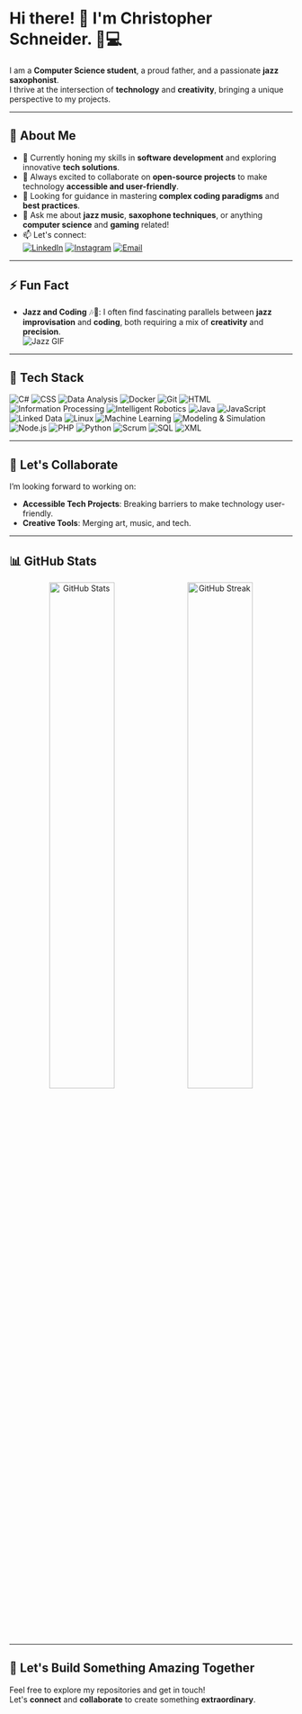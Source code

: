 # Hi there! 👋 I'm Christopher Schneider. 🎷💻

I am a **Computer Science student**, a proud father, and a passionate **jazz saxophonist**.  
I thrive at the intersection of **technology** and **creativity**, bringing a unique perspective to my projects.

---

## 🚀 About Me

- 🎯 Currently honing my skills in **software development** and exploring innovative **tech solutions**.  
- 🌟 Always excited to collaborate on **open-source projects** to make technology **accessible and user-friendly**.  
- 🧠 Looking for guidance in mastering **complex coding paradigms** and **best practices**.  
- 🎷 Ask me about **jazz music**, **saxophone techniques**, or anything **computer science** and **gaming** related!  
- 📫 Let's connect:  
  [![LinkedIn](https://img.shields.io/badge/-LinkedIn-blue?logo=linkedin&style=for-the-badge)](https://www.linkedin.com/in/christopher-schneider-7a0442276/) 
  [![Instagram](https://img.shields.io/badge/-Instagram-ff69b4?logo=instagram&style=for-the-badge)](https://instagram.com/ChrisKnorri) 
  [![Email](https://img.shields.io/badge/-Email-grey?logo=gmail&style=for-the-badge)](mailto:christopher.schneider@gmx.net)  

---

## ⚡ Fun Fact  

- **Jazz and Coding** 🎶🤖: I often find fascinating parallels between **jazz improvisation** and **coding**, both requiring a mix of **creativity** and **precision**.  
![Jazz GIF](https://media.giphy.com/media/xT0xeJpnrWC4XWblEk/giphy.gif)

---

## 🔨 Tech Stack

![C#](https://img.shields.io/badge/-C%23-239120?style=for-the-badge&logo=c-sharp&logoColor=white)
![CSS](https://img.shields.io/badge/-CSS-1572B6?style=for-the-badge&logo=css3&logoColor=white)
![Data Analysis](https://img.shields.io/badge/-Data%20Analysis-4A90E2?style=for-the-badge&logo=pandas&logoColor=white)
![Docker](https://img.shields.io/badge/-Docker-2496ED?style=for-the-badge&logo=docker&logoColor=white)
![Git](https://img.shields.io/badge/-Git-F05032?style=for-the-badge&logo=git&logoColor=white)
![HTML](https://img.shields.io/badge/-HTML-E34F26?style=for-the-badge&logo=html5&logoColor=white)
![Information Processing](https://img.shields.io/badge/-Information%20Processing%20%26%20Retrieval-FF6F61?style=for-the-badge&logo=apache&logoColor=white)
![Intelligent Robotics](https://img.shields.io/badge/-Intelligent%20Robotics-009688?style=for-the-badge&logo=robotframework&logoColor=white)
![Java](https://img.shields.io/badge/-Java-007396?style=for-the-badge&logo=java&logoColor=white)
![JavaScript](https://img.shields.io/badge/-JavaScript-F7DF1E?style=for-the-badge&logo=javascript&logoColor=black)
![Linked Data](https://img.shields.io/badge/-Linked%20Data-4CAF50?style=for-the-badge&logo=semanticweb&logoColor=white)
![Linux](https://img.shields.io/badge/-Linux-FCC624?style=for-the-badge&logo=linux&logoColor=black)
![Machine Learning](https://img.shields.io/badge/-Machine%20Learning-FF6F00?style=for-the-badge&logo=tensorflow&logoColor=white)
![Modeling & Simulation](https://img.shields.io/badge/-Modeling%20%26%20Simulation-3E7CB1?style=for-the-badge&logo=unity&logoColor=white)
![Node.js](https://img.shields.io/badge/-Node.js-339933?style=for-the-badge&logo=nodedotjs&logoColor=white)
![PHP](https://img.shields.io/badge/-PHP-777BB4?style=for-the-badge&logo=php&logoColor=white)
![Python](https://img.shields.io/badge/-Python-3776AB?style=for-the-badge&logo=python&logoColor=white)
![Scrum](https://img.shields.io/badge/-Scrum-6DB33F?style=for-the-badge&logo=scrum&logoColor=white)
![SQL](https://img.shields.io/badge/-SQL-4479A1?style=for-the-badge&logo=postgresql&logoColor=white)
![XML](https://img.shields.io/badge/-XML-FF6600?style=for-the-badge&logo=w3c&logoColor=white)


---

## 👯 Let's Collaborate  

I’m looking forward to working on:  
- **Accessible Tech Projects**: Breaking barriers to make technology user-friendly.  
- **Creative Tools**: Merging art, music, and tech.  

---

## 📊 GitHub Stats  

<div align="center">
  <img src="https://github-readme-stats.vercel.app/api?username=ChrisKnorri&show_icons=true&theme=radical" alt="GitHub Stats" width="48%" />
  <img src="https://github-readme-streak-stats.herokuapp.com/?user=ChrisKnorri&theme=radical" alt="GitHub Streak" width="48%" />
</div>

---

## 🌟 Let's Build Something Amazing Together  

Feel free to explore my repositories and get in touch!  
Let's **connect** and **collaborate** to create something **extraordinary**.
